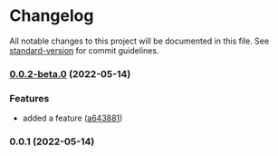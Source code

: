 # Changelog

All notable changes to this project will be documented in this file. See [standard-version](https://github.com/conventional-changelog/standard-version) for commit guidelines.

### [0.0.2-beta.0](https://github.com/subhranshudas/verpkg/compare/v0.0.1...v0.0.2-beta.0) (2022-05-14)


### Features

* added a feature ([a643881](https://github.com/subhranshudas/verpkg/commit/a6438810396a19b58c2ddd4f92d58b502925882c))

### 0.0.1 (2022-05-14)
